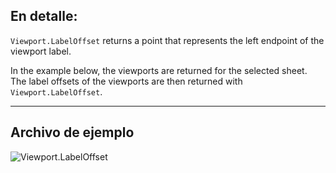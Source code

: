 ## En detalle:
`Viewport.LabelOffset` returns a point that represents the left endpoint of the viewport label.

In the example below, the viewports are returned for the selected sheet. The label offsets of the viewports are then returned with `Viewport.LabelOffset`.
___
## Archivo de ejemplo

![Viewport.LabelOffset](./Revit.Elements.Viewport.LabelOffset_img.jpg)
